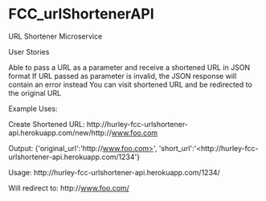 # FCC_urlShortenerAPI

URL Shortener Microservice

User Stories

Able to pass a URL as a parameter and receive a shortened URL in JSON format If URL passed as parameter is invalid, the JSON response will contain an error instead You can visit shortened URL and be redirected to the original URL

Example Uses:

Create Shortened URL: http://<i></i>hurley-fcc-urlshortener-api.herokuapp.com/new/http://<i></i>www.foo.com

Output: {'original_url':'http://<i></i>www.foo.com>', 'short_url':'<http://<i></i>hurley-fcc-urlshortener-api.herokuapp.com/1234'}

Usage: http://<i></i>hurley-fcc-urlshortener-api.herokuapp.com/1234/

Will redirect to: http://<i></i>www.foo.com/
